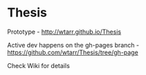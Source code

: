 Thesis
======

Prototype - http://wtarr.github.io/Thesis

Active dev happens on the gh-pages branch - https://github.com/wtarr/Thesis/tree/gh-page
 
 Check Wiki for details
